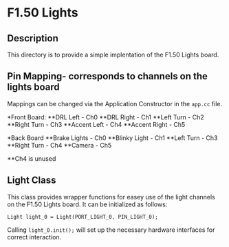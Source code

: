 # F1.50 Lights # 

## Description ##
This directory is to provide a simple implentation of the F1.50 Lights board.

## Pin Mapping- corresponds to channels on the lights board ##

Mappings can be changed via the Application Constructor in the ```app.cc``` file.

*Front Board:
**DRL Left - Ch0
**DRL Right - Ch1
**Left Turn - Ch2
**Right Turn - Ch3
**Accent Left - Ch4
**Accent Right - Ch5


*Back Board
**Brake Lights - Ch0
**Blinky Light - Ch1
**Left Turn - Ch3
**Right Turn - Ch4
**Camera - Ch5

**Ch4 is unused

## Light Class ##

This class provides wrapper functions for easey use of the light channels on the F1.50 Lights board. It can be initialized as follows:

```Light light_0 = Light(PORT_LIGHT_0, PIN_LIGHT_0);```

Calling ```light_0.init();``` will set up the necessary hardware interfaces for correct interaction. 
